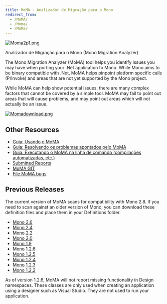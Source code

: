 ```yaml
---
title: MoMA - Analizador de Migração para o Mono
redirect_from:
  - /MoMA/
  - /Moma/
  - /MoMa/
---
```


[![Moma2p1.png](/archived/images/5/53/Moma2p1.png)](/archived/images/5/53/Moma2p1.png)

Analizador de Migração para o Mono (Mono Migration Analyzer)

The Mono Migration Analyzer (MoMA) tool helps you identify issues you may have when porting your .Net application to Mono. While Mono aims to be binary compatible with .Net, MoMA helps pinpoint platform specific calls (P/Invoke) and areas that are not yet supported by the Mono project.

While MoMA can help show potential issues, there are many complex factors that cannot be covered by a simple tool. MoMA may fail to point out areas that will cause problems, and may point out areas which will not actually be an issue.

[![Momadownload.png](/archived/images/c/ce/Momadownload.png)](http://www.go-mono.com/archive/moma/Moma2-8.zip)

Other Resources
---------------

-   [Guia: Usando o MoMA](/docs/tools+libraries/tools/moma/using-moma-guide/)
-   [Guia: Resolvendo os problemas apontados pelo MoMA](/docs/tools+libraries/tools/moma/issue-descriptions/)
-   [Guia: Executando o MoMA na linha de comando (compilações automatizadas, etc.)](/docs/tools+libraries/tools/moma/command-line-moma/)
-   [Submitted Reports](http://www.go-mono.com/momareports/)
-   [MoMA GIT](https://github.com/mono/moma)
-   [File MoMA bugs](https://bugzilla.novell.com/enter_bug.cgi?alias=&assigned_to=&blocked=&bug_file_loc=http%3A%2F%2F&bug_severity=Normal&bug_status=NEW&cf_foundby=---&cf_nts_priority=&cf_nts_support_num=&cf_partnerid=&comment=Description%20of%20Problem%3A%0D%0A%0D%0A%0D%0ASteps%20to%20reproduce%20the%20problem%3A%0D%0A1.%20%0D%0A2.%20%0D%0A%0D%0A%0D%0AActual%20Results%3A%0D%0A%0D%0A%0D%0AExpected%20Results%3A%0D%0A%0D%0A%0D%0AHow%20often%20does%20this%20happen%3F%20%0D%0A%0D%0A%0D%0AAdditional%20Information%3A%0D%0A%0D%0A%0D%0A&component=MOMA&contenttypeentry=&contenttypemethod=autodetect&contenttypeselection=text%2Fplain&data=&deadline=&dependson=&description=&estimated_time=0.0&flag_type-2=X&form_name=enter_bug&keywords=&maketemplate=Remember%20values%20as%20bookmarkable%20template&op_sys=Other&priority=P5%20-%20None&product=Mono%3A%20Tools%20&qa_contact=&rep_platform=Other&short_desc=&version=unspecified)

Previous Releases
-----------------

The current version of MoMA scans for compatibility with Mono 2.8. If you need to scan against an older version of Mono, you can download these definition files and place them in your Definitions folder.

-   [Mono 2.6](http://www.go-mono.com/archive/moma/defs/2.6-defs.zip)
-   [Mono 2.4](http://www.go-mono.com/archive/moma/defs/2.4-defs.zip)
-   [Mono 2.2](http://www.go-mono.com/archive/moma/defs/2.2-defs.zip)
-   [Mono 2.0](http://www.go-mono.com/archive/moma/defs/2.0-defs.zip)
-   [Mono 1.9](http://www.go-mono.com/archive/moma/defs/1.9-defs.zip)
-   [Mono 1.2.6](http://www.go-mono.com/archive/moma/defs/1.2.6.1-defs.zip)
-   [Mono 1.2.5](http://www.go-mono.com/archive/moma/defs/1.2.5-defs.zip)
-   [Mono 1.2.4](http://www.go-mono.com/archive/moma/defs/1.2.4-defs.zip)
-   [Mono 1.2.3](http://www.go-mono.com/archive/moma/defs/1.2.3-defs.zip)
-   [Mono 1.2.2](http://www.go-mono.com/archive/moma/defs/1.2.2-defs.zip)

As of version 1.2.6, MoMA will not report missing functionality in Design namespaces. These classes are only used when creating an application using a designer such as Visual Studio. They are not used to run your application.

